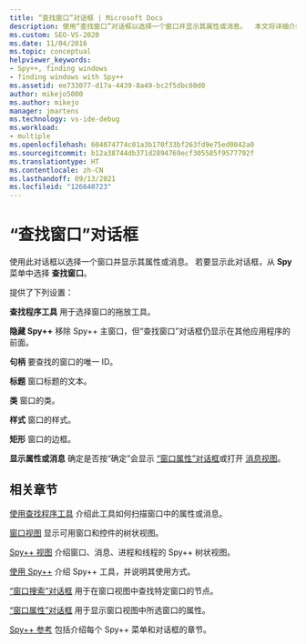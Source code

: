 ```yaml
---
title: “查找窗口”对话框 | Microsoft Docs
description: 使用“查找窗口”对话框以选择一个窗口并显示其属性或消息。  本文将详细介绍使用方法。
ms.custom: SEO-VS-2020
ms.date: 11/04/2016
ms.topic: conceptual
helpviewer_keywords:
- Spy++, finding windows
- finding windows with Spy++
ms.assetid: ee733077-d17a-4439-8a49-bc2f5dbc60d0
author: mikejo5000
ms.author: mikejo
manager: jmartens
ms.technology: vs-ide-debug
ms.workload:
- multiple
ms.openlocfilehash: 604074774c01a3b170f33bf263fd9e75ed0042a0
ms.sourcegitcommit: b12a38744db371d2894769ecf305585f9577792f
ms.translationtype: HT
ms.contentlocale: zh-CN
ms.lasthandoff: 09/13/2021
ms.locfileid: "126640723"
---
```

# <a name="find-window-dialog-box"></a>“查找窗口”对话框
使用此对话框以选择一个窗口并显示其属性或消息。 若要显示此对话框，从 **Spy** 菜单中选择 **查找窗口**。

 提供了下列设置：

 **查找程序工具** 用于选择窗口的拖放工具。

 **隐藏 Spy++** 移除 Spy++ 主窗口，但“查找窗口”对话框仍显示在其他应用程序的前面。

 **句柄** 要查找的窗口的唯一 ID。

 **标题** 窗口标题的文本。

 **类** 窗口的类。

 **样式** 窗口的样式。

 **矩形** 窗口的边框。

 **显示属性或消息** 确定是否按“确定”会显示 [“窗口属性”对话框](../debugger/window-properties-dialog-box.md)或打开 [消息视图](../debugger/messages-view.md)。

## <a name="related-sections"></a>相关章节
 [使用查找程序工具](../debugger/how-to-use-the-finder-tool.md) 介绍此工具如何扫描窗口中的属性或消息。

 [窗口视图](../debugger/windows-view.md) 显示可用窗口和控件的树状视图。

 [Spy++ 视图](../debugger/spy-increment-views.md) 介绍窗口、消息、进程和线程的 Spy++ 树状视图。

 [使用 Spy++](../debugger/using-spy-increment.md) 介绍 Spy++ 工具，并说明其使用方式。

 [“窗口搜索”对话框](../debugger/window-search-dialog-box.md) 用于在窗口视图中查找特定窗口的节点。

 [“窗口属性”对话框](../debugger/window-properties-dialog-box.md) 用于显示窗口视图中所选窗口的属性。

 [Spy++ 参考](../debugger/spy-increment-reference.md) 包括介绍每个 Spy++ 菜单和对话框的章节。